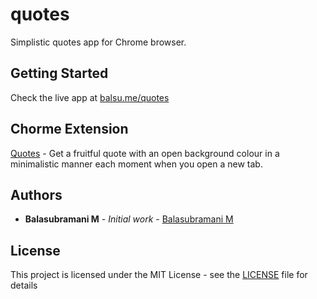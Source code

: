 # quotes

Simplistic quotes app for Chrome browser.

## Getting Started

Check the live app at [balsu.me/quotes](https://balsu.me/quotes)

## Chorme Extension

[Quotes](https://chrome.google.com/webstore/detail/quotes/dcjcipkkpjkpjifchkjoagdfmjjegehf) - Get a fruitful quote with an open background colour in a minimalistic manner each moment when you open a new tab.

## Authors

*   **Balasubramani M** - _Initial work_ - [Balasubramani M](https://github.com/balasubramanim)

## License

This project is licensed under the MIT License - see the [LICENSE](LICENSE) file for details
